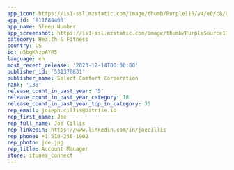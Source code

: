 ```yaml
---
app_icon: https://is1-ssl.mzstatic.com/image/thumb/Purple116/v4/e0/c8/bc/e0c8bc9b-6282-edc0-2bc9-b5e3915791ab/AppIcon.Production-1x_U007epad-0-10-0-85-220.png/1024x1024bb.png
app_id: '811684463'
app_name: Sleep Number
app_screenshot: https://is1-ssl.mzstatic.com/image/thumb/PurpleSource116/v4/56/20/90/56209040-4aae-37a9-4ace-0d6b50575ea4/33d308ad-1279-4dc6-80b9-27fe18b89897_iPhone_5.5__Display_1.jpg/1242x2208bb.png
category: Health & Fitness
country: US
id: u5bgKNzpAYR5
language: en
most_recent_release: '2023-12-14T00:00:00'
publisher_id: '531370831'
publisher_name: Select Comfort Corporation
rank: '133'
release_count_in_past_year: '5'
release_count_in_past_year_category: 18
release_count_in_past_year_top_in_category: 35
rep_email: joseph.cillis@bitrise.io
rep_first_name: Joe
rep_full_name: Joe Cillis
rep_linkedin: https://www.linkedin.com/in/joecillis
rep_phone: +1 518-258-1902
rep_photo: joe.jpg
rep_title: Account Manager
store: itunes_connect
---
```

